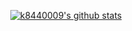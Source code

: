 <div align=center>
  
[![k8440009's github stats](https://github-readme-stats.vercel.app/api?username=k8440009)](https://github.com/anuraghazra/github-readme-stats)
</br>
</div>

